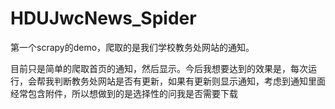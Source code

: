 # HDUJwcNews_Spider

第一个scrapy的demo，爬取的是我们学校教务处网站的通知。

目前只是简单的爬取首页的通知，然后显示。今后我想要达到的效果是，每次运行，会帮我判断教务处网站是否有更新，如果有更新则显示通知，考虑到通知里面经常包含附件，所以想做到的是选择性的问我是否需要下载
